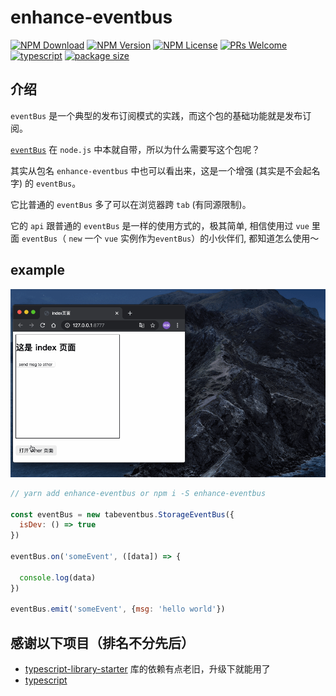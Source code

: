 # enhance-eventbus

[![NPM Download](https://badgen.net/npm/dm/enhance-eventbus)](https://www.npmjs.com/package/enhance-eventbus)
[![NPM Version](https://badgen.net/npm/v/enhance-eventbus)](https://www.npmjs.com/package/enhance-eventbus)
[![NPM License](https://badgen.net/npm/license/enhance-eventbus)](https://github.com/cjfff/enhance-eventbus/blob/master/LICENSE)
[![PRs Welcome](https://img.shields.io/badge/PRs-welcome-brightgreen.svg)](https://github.com/cjfff/enhance-eventbus/pulls)
[![typescript](https://badgen.net/badge/icon/typescript?icon=typescript&label)](https://badgen.net/badge/icon/typescript?icon=typescript&label)
[![package size](https://badgen.net/bundlephobia/minzip/enhance-eventbus)](https://badgen.net/bundlephobia/minzip/enhance-eventbus)


## 介绍

`eventBus` 是一个典型的发布订阅模式的实践，而这个包的基础功能就是发布订阅。

[`eventBus`](http://nodejs.cn/api/events.html) 在 `node.js` 中本就自带，所以为什么需要写这个包呢？

其实从包名 `enhance-eventbus` 中也可以看出来，这是一个增强 (其实是不会起名字) 的 `eventBus`。

它比普通的 `eventBus` 多了可以在浏览器跨 `tab` (有同源限制)。

它的 `api` 跟普通的 `eventBus` 是一样的使用方式的，极其简单, 相信使用过 `vue` 里面 `eventBus`（ `new` 一个 `vue` 实例作为`eventBus`）的小伙伴们, 都知道怎么使用～

## example

![example](https://github.com/cjfff/enhance-eventbus/raw/master/screenshot/example.gif)


```js
// yarn add enhance-eventbus or npm i -S enhance-eventbus

const eventBus = new tabeventbus.StorageEventBus({
  isDev: () => true
})

eventBus.on('someEvent', ([data]) => {

  console.log(data)
})

eventBus.emit('someEvent', {msg: 'hello world'})
```


## 感谢以下项目（排名不分先后）
* [typescript-library-starter](https://github.com/alexjoverm/typescript-library-starter) 库的依赖有点老旧，升级下就能用了
* [typescript](https://github.com/microsoft/TypeScript)
